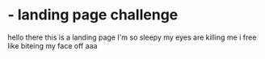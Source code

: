 # - landing page challenge

hello there this is a landing page I'm so sleepy my eyes are killing me i free like biteing my face off aaa
